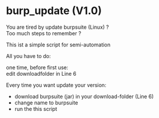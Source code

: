 # burp_update (V1.0)

You are tired by update burpsuite (Linux) ?  
Too much steps to remember ?  
  
This ist a simple script for semi-automation  
  
All you have to do:  
  
one time, before first use:  
edit downloadfolder in Line 6  
  
Every time you want update your version:  
- download burpsuite (jar) in your download-folder (Line 6)  
- change name to burpsuite  
- run the this script  

